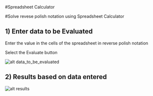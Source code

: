 #Spreadsheet Calculator


#Solve revese polish notation using Spreadsheet Calculator

## 1) Enter data to be Evaluated
Enter the value in the cells of the spreadsheet in reverse polish notation

Select the Evaluate button

![alt data_to_be_evaluated](https://github.com/upcounsel/uc-challenge-dharinim/blob/master/app/assets/images/data_to_be_evaluated.png)

## 2) Results based on data entered
![alt results](https://github.com/upcounsel/uc-challenge-dharinim/blob/master/app/assets/images/result.png)



